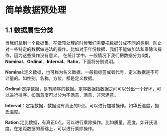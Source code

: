 # 简单数据预处理
## 1.1 数据属性分类
当我们拿到一个数据集，在做预处理的时候我们需要把数据分成不同的类别，防止对一些特定的数据做违法的操作。比如对于年份数据，我们不能做加法和乘除法操作，因为这些操作没有意义。
在统计学中，一般情况下我们把数据分为4类，**Nominal**、**Ordinal**、**Interval**、**Ratio**，下面将分别说明。

**Nominal**:定义数据，也可称为名义数据，一般指标签或者代号，定义数据是不可计量的。如性别，名称，方位，都是定义数据。

**Ordinal**:定序数据，是有顺序的数据。定序数据指数据之间可以分出一个好坏，可以进行排序。如满意度可以分为不满意，满意，非常满意。

**Interval**：定距数据，数据没有真正的0点。可以进行加减操作。如华氏温度，摄氏温度。

**Ration**:定比数据，有真正0点。可以进行乘除操作。比如质量，高度。如开氏温度。在定距数据的基础上，可以进行乘除操作。